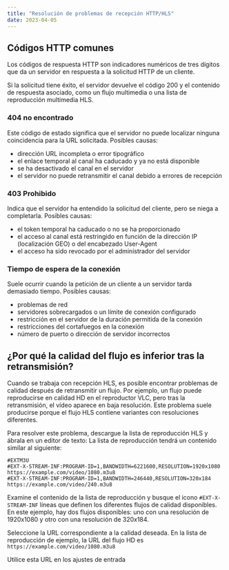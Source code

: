 ```yaml
---
title: "Resolución de problemas de recepción HTTP/HLS"
date: 2023-04-05
---
```


## Códigos HTTP comunes[](https://help.cesbo.com/misc/troubleshooting/receiving/http#common-http-codes)

Los códigos de respuesta HTTP son indicadores numéricos de tres dígitos que da un servidor en respuesta a la solicitud HTTP de un cliente.

Si la solicitud tiene éxito, el servidor devuelve el código 200 y el contenido de respuesta asociado, como un flujo multimedia o una lista de reproducción multimedia HLS.

### 404 no encontrado

Este código de estado significa que el servidor no puede localizar ninguna coincidencia para la URL solicitada. Posibles causas:

- dirección URL incompleta o error tipográfico
- el enlace temporal al canal ha caducado y ya no está disponible
- se ha desactivado el canal en el servidor
- el servidor no puede retransmitir el canal debido a errores de recepción

### 403 Prohibido

Indica que el servidor ha entendido la solicitud del cliente, pero se niega a completarla. Posibles causas:

- el token temporal ha caducado o no se ha proporcionado
- el acceso al canal está restringido en función de la dirección IP (localización GEO) o del encabezado User-Agent
- el acceso ha sido revocado por el administrador del servidor

### Tiempo de espera de la conexión

Suele ocurrir cuando la petición de un cliente a un servidor tarda demasiado tiempo. Posibles causas:

- problemas de red
- servidores sobrecargados o un límite de conexión configurado
- restricción en el servidor de la duración permitida de la conexión
- restricciones del cortafuegos en la conexión
- número de puerto o dirección de servidor incorrectos

## ¿Por qué la calidad del flujo es inferior tras la retransmisión?[](https://help.cesbo.com/misc/troubleshooting/receiving/http#why-is-the-stream-quality-lower-after-retransmission)

Cuando se trabaja con recepción HLS, es posible encontrar problemas de calidad después de retransmitir un flujo. Por ejemplo, un flujo puede reproducirse en calidad HD en el reproductor VLC, pero tras la retransmisión, el vídeo aparece en baja resolución. Este problema suele producirse porque el flujo HLS contiene variantes con resoluciones diferentes.

Para resolver este problema, descargue la lista de reproducción HLS y ábrala en un editor de texto: La lista de reproducción tendrá un contenido similar al siguiente:

```
#EXTM3U
#EXT-X-STREAM-INF:PROGRAM-ID=1,BANDWIDTH=6221600,RESOLUTION=1920x1080
https://example.com/video/1080.m3u8
#EXT-X-STREAM-INF:PROGRAM-ID=1,BANDWIDTH=246440,RESOLUTION=320x184
https://example.com/video/240.m3u8
```

Examine el contenido de la lista de reproducción y busque el icono `#EXT-X-STREAM-INF` líneas que definen los diferentes flujos de calidad disponibles. En este ejemplo, hay dos flujos disponibles: uno con una resolución de 1920x1080 y otro con una resolución de 320x184.

Seleccione la URL correspondiente a la calidad deseada. En la lista de reproducción de ejemplo, la URL del flujo HD es `https://example.com/video/1080.m3u8`

Utilice esta URL en los ajustes de entrada
